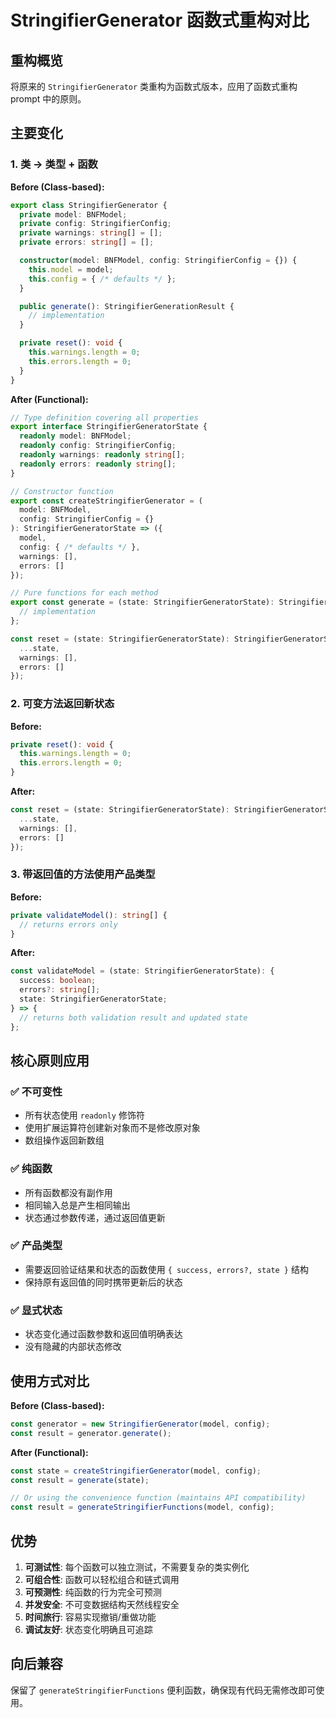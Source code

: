 # StringifierGenerator 函数式重构对比

## 重构概览

将原来的 `StringifierGenerator` 类重构为函数式版本，应用了函数式重构 prompt 中的原则。

## 主要变化

### 1. 类 → 类型 + 函数

**Before (Class-based):**
```typescript
export class StringifierGenerator {
  private model: BNFModel;
  private config: StringifierConfig;
  private warnings: string[] = [];
  private errors: string[] = [];

  constructor(model: BNFModel, config: StringifierConfig = {}) {
    this.model = model;
    this.config = { /* defaults */ };
  }

  public generate(): StringifierGenerationResult {
    // implementation
  }

  private reset(): void {
    this.warnings.length = 0;
    this.errors.length = 0;
  }
}
```

**After (Functional):**
```typescript
// Type definition covering all properties
export interface StringifierGeneratorState {
  readonly model: BNFModel;
  readonly config: StringifierConfig;
  readonly warnings: readonly string[];
  readonly errors: readonly string[];
}

// Constructor function
export const createStringifierGenerator = (
  model: BNFModel,
  config: StringifierConfig = {}
): StringifierGeneratorState => ({
  model,
  config: { /* defaults */ },
  warnings: [],
  errors: []
});

// Pure functions for each method
export const generate = (state: StringifierGeneratorState): StringifierGenerationResult => {
  // implementation
};

const reset = (state: StringifierGeneratorState): StringifierGeneratorState => ({
  ...state,
  warnings: [],
  errors: []
});
```

### 2. 可变方法返回新状态

**Before:**
```typescript
private reset(): void {
  this.warnings.length = 0;
  this.errors.length = 0;
}
```

**After:**
```typescript
const reset = (state: StringifierGeneratorState): StringifierGeneratorState => ({
  ...state,
  warnings: [],
  errors: []
});
```

### 3. 带返回值的方法使用产品类型

**Before:**
```typescript
private validateModel(): string[] {
  // returns errors only
}
```

**After:**
```typescript
const validateModel = (state: StringifierGeneratorState): {
  success: boolean;
  errors?: string[];
  state: StringifierGeneratorState;
} => {
  // returns both validation result and updated state
};
```

## 核心原则应用

### ✅ 不可变性
- 所有状态使用 `readonly` 修饰符
- 使用扩展运算符创建新对象而不是修改原对象
- 数组操作返回新数组

### ✅ 纯函数
- 所有函数都没有副作用
- 相同输入总是产生相同输出
- 状态通过参数传递，通过返回值更新

### ✅ 产品类型
- 需要返回验证结果和状态的函数使用 `{ success, errors?, state }` 结构
- 保持原有返回值的同时携带更新后的状态

### ✅ 显式状态
- 状态变化通过函数参数和返回值明确表达
- 没有隐藏的内部状态修改

## 使用方式对比

**Before (Class-based):**
```typescript
const generator = new StringifierGenerator(model, config);
const result = generator.generate();
```

**After (Functional):**
```typescript
const state = createStringifierGenerator(model, config);
const result = generate(state);

// Or using the convenience function (maintains API compatibility)
const result = generateStringifierFunctions(model, config);
```

## 优势

1. **可测试性**: 每个函数可以独立测试，不需要复杂的类实例化
2. **可组合性**: 函数可以轻松组合和链式调用
3. **可预测性**: 纯函数的行为完全可预测
4. **并发安全**: 不可变数据结构天然线程安全
5. **时间旅行**: 容易实现撤销/重做功能
6. **调试友好**: 状态变化明确且可追踪

## 向后兼容

保留了 `generateStringifierFunctions` 便利函数，确保现有代码无需修改即可使用。

